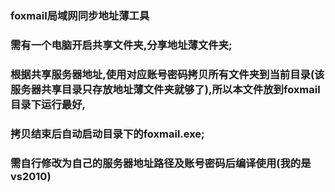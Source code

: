 ###  foxmail局域网同步地址薄工具
### 需有一个电脑开启共享文件夹,分享地址薄文件夹;
### 根据共享服务器地址,使用对应账号密码拷贝所有文件夹到当前目录(该服务器共享目录只存放地址薄文件夹就够了),所以本文件放到foxmail目录下运行最好, 
### 拷贝结束后自动启动目录下的foxmail.exe;
### 需自行修改为自己的服务器地址路径及账号密码后编译使用(我的是vs2010)

